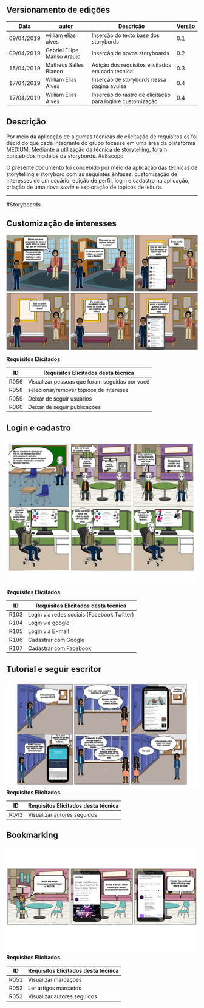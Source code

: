 ## Versionamento de edições
| Data           | autor                | Descrição                           |Versão|
|----------------|----------------------|-------------------------------------|------|
|   09/04/2019   |  william elias alves | Inserção do texto base dos storybords| 0.1  |
|   09/04/2019   |  Gabriel Filipe Manso Araujo | Inserção de novos storyboards | 0.2  |
|   15/04/2019   |   Matheus Salles Blanco| Adição dos requisitos elicitados em cada técnica| 0.3  |
|   17/04/2019   |   William Elias Alves| Inserção de storybords nessa página avulsa| 0.4  |
|   17/04/2019   |   William Elias Alves| Inserção do rastro de elicitação para login e customização| 0.4  |


## Descrição 
Por meio da aplicação de algumas técnicas de elicitação de requisitos os foi decidido que cada integrante do grupo focasse em uma área da plataforma MEDIUM. Mediante a utilização da técnica de [storytelling](storytelling.md), foram concebidos modelos de storybords.
##Escopo

O presente documento foi concebido por meio da aplicação das técnicas de storytelling e storybord com as seguintes ênfases: customização de interesses de um usuário, edição de perfil, login e cadastro na aplicação, criação de uma nova _storie_ e exploração de tópicos de leitura.

***
#Storyboards

## Customização de interesses

![custumização de interesses](storybords/storyBoard_Customizar-seus-interesses_PedroRodrigues.jpg)


**Requisitos Elicitados**

| ID | Requisitos Elicitados desta técnica |
| ------ | ----------------------------- |
|R056|Visualizar pessoas que foram seguidas por você|
|R058|selecionar/remover tópicos de interesse|
|R059|Deixar de seguir usuários|
|R060|Deixar de seguir publicações|


## Login e cadastro

![login/cadastro](storybords/storybord-login.png)

**Requisitos Elicitados**

| ID | Requisitos Elicitados desta técnica |
| ------ | ----------------------------- |
|R103|Login via redes sociais (Facebook Twitter)|
|R104|Login via google|
|R105|Login via E-mail|
|R106|Cadastrar com Google|
|R107|Cadastrar com Facebook|

## Tutorial e seguir escritor

![tutorial/seguir escritor](storybords/storytelling_gabriel.jpg)
**Requisitos Elicitados**

| ID | Requisitos Elicitados desta técnica |
| ------ | ----------------------------- |
|R043|Visualizar autores seguidos|

## Bookmarking

![bookmarking](storybords/storytelling_bookmarking.png)
**Requisitos Elicitados**

| ID | Requisitos Elicitados desta técnica |
| ------ | ----------------------------- |
| R051 | Visualizar marcações|
|R052|Ler artigos marcados|
|R053|Visualizar autores seguidos|
